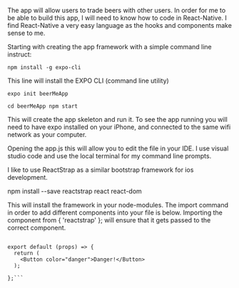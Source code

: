 The app will allow users to trade beers with other users. In order for me to be able to build this app, I will need to know how to code in React-Native. I find React-Native a very easy language as the hooks and components make sense to me.

Starting with creating the app framework with a simple command line instruct:

```npm install -g expo-cli```


This line will install the EXPO CLI (command line utility)

```expo init beerMeApp```


```cd beerMeApp npm start```


This will create the app skeleton and run it. To see the app running you will need to have expo installed on your iPhone, and connected to the same wifi network as your computer.

Opening the app.js this will allow you to edit the file in your IDE. I use visual studio code and use the local terminal for my command line prompts.

I like to use ReactStrap as a similar bootstrap framework for ios development.

npm install --save reactstrap react react-dom

This will install the framework in your node-modules. The import command in order to add different components into your file is below. Importing the component from { 'reactstrap' }; will ensure that it gets passed to the correct component.


```import { Button } from 'reactstrap';

export default (props) => {
  return (
    <Button color="danger">Danger!</Button>
  );

};```


